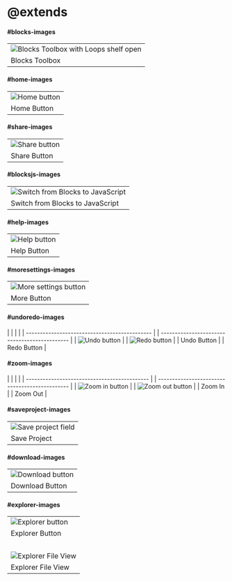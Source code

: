 # @extends

#### #blocks-images

|                                                                           |
| ------------------------------------------------------------------------- |
| ![Blocks Toolbox with Loops shelf open](/static/about/blocks-toolbox.png) |
| Blocks Toolbox                                                            |

#### #home-images

|                                               |
| --------------------------------------------- |
| ![Home button](/static/about/home-button.png) |
| Home Button                                   |

#### #share-images

|                                                 |
| ----------------------------------------------- |
| ![Share button](/static/about/share-button.png) |
| Share Button                                    |

#### #blocksjs-images

|                                                                     |
| ------------------------------------------------------------------- |
| ![Switch from Blocks to JavaScript](/static/about/blocks-to-js.gif) |
| Switch from Blocks to JavaScript                                    |

#### #help-images

|                                               |
| --------------------------------------------- |
| ![Help button](/static/about/help-button.png) |
| Help Button                                   |

#### #moresettings-images

|                                                          |
| -------------------------------------------------------- |
| ![More settings button](/static/about/more-settings.png) |
| More Button                                              |

#### #undoredo-images

|                                               |  |                                               |
| --------------------------------------------- |  | --------------------------------------------- |
| ![Undo button](/static/about/undo-button.png) |  | ![Redo button](/static/about/redo-button.png) |
| Undo Button                                   |  | Redo Button                                   |

#### #zoom-images

|                                              |  |                                                |
| -------------------------------------------- |  | ---------------------------------------------- |
| ![Zoom in button](/static/about/zoom-in.png) |  | ![Zoom out button](/static/about/zoom-out.png) |
| Zoom In                                      |  | Zoom Out                                       |

#### #saveproject-images

|                                                       |
| ----------------------------------------------------- |
| ![Save project field](/static/about/save-project.png) |
| Save Project                                          |

#### #download-images

|                                                       |
| ----------------------------------------------------- |
| ![Download button](/static/about/download-button.png) |
| Download Button                                       |

#### #explorer-images

|                                                        |
| ------------------------------------------------------ |
| ![Explorer button](/static/about/explorer-button.png)  |
| Explorer Button                                        |
| &nbsp;                                                 |
| ![Explorer File View](/static/about/explorer-view.png) |
| Explorer File View                                     |